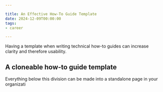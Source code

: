 ```yaml
---

title: An Effective How-To Guide Template
date: 2024-12-09T00:00:00
tags:
- career

---
```


Having a template when writing technical how-to guides can increase clarity and therefore usability.

## A cloneable how-to guide template

Everything below this division can be made into a standalone page in your organizati
<!--stackedit_data:
eyJoaXN0b3J5IjpbLTc2MjE5ODg5MV19
-->